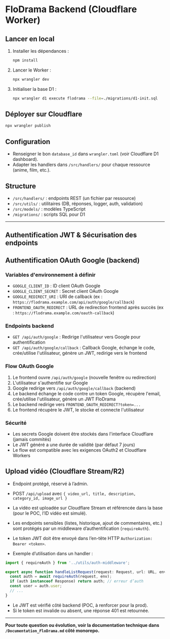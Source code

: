 # FloDrama Backend (Cloudflare Worker)

## Lancer en local

1. Installer les dépendances :
   ```bash
   npm install
   ```
2. Lancer le Worker :
   ```bash
   npx wrangler dev
   ```
3. Initialiser la base D1 :
   ```bash
   npx wrangler d1 execute flodrama --file=./migrations/d1-init.sql
   ```

## Déployer sur Cloudflare

```bash
npx wrangler publish
```

## Configuration
- Renseigner le bon `database_id` dans `wrangler.toml` (voir Cloudflare D1 dashboard).
- Adapter les handlers dans `/src/handlers/` pour chaque ressource (anime, film, etc.).

## Structure
- `/src/handlers/` : endpoints REST (un fichier par ressource)
- `/src/utils/` : utilitaires (DB, réponses, logger, auth, validation)
- `/src/models/` : modèles TypeScript
- `/migrations/` : scripts SQL pour D1

---

## Authentification JWT & Sécurisation des endpoints

## Authentification OAuth Google (backend)

### Variables d'environnement à définir
- `GOOGLE_CLIENT_ID` : ID client OAuth Google
- `GOOGLE_CLIENT_SECRET` : Secret client OAuth Google
- `GOOGLE_REDIRECT_URI` : URI de callback (ex : `https://flodrama.example.com/api/auth/google/callback`)
- `FRONTEND_OAUTH_REDIRECT` : URL de redirection frontend après succès (ex : `https://flodrama.example.com/oauth-callback`)

### Endpoints backend
- `GET /api/auth/google` : Redirige l'utilisateur vers Google pour authentification
- `GET /api/auth/google/callback` : Callback Google, échange le code, crée/utilise l'utilisateur, génère un JWT, redirige vers le frontend

### Flow OAuth Google
1. Le frontend ouvre `/api/auth/google` (nouvelle fenêtre ou redirection)
2. L'utilisateur s'authentifie sur Google
3. Google redirige vers `/api/auth/google/callback` (backend)
4. Le backend échange le code contre un token Google, récupère l'email, crée/utilise l'utilisateur, génère un JWT FloDrama
5. Le backend redirige vers `FRONTEND_OAUTH_REDIRECT?token=...`
6. Le frontend récupère le JWT, le stocke et connecte l'utilisateur

### Sécurité
- Les secrets Google doivent être stockés dans l'interface Cloudflare (jamais commités)
- Le JWT généré a une durée de validité (par défaut 7 jours)
- Le flow est compatible avec les exigences OAuth2 et Cloudflare Workers


## Upload vidéo (Cloudflare Stream/R2)
- Endpoint protégé, réservé à l’admin.
- POST `/api/upload` avec `{ video_url, title, description, category_id, image_url }`
- La vidéo est uploadée sur Cloudflare Stream et référencée dans la base (pour le POC, l’ID vidéo est simulé).


- Les endpoints sensibles (listes, historique, ajout de commentaires, etc.) sont protégés par un middleware d’authentification (`requireAuth`).
- Le token JWT doit être envoyé dans l’en-tête HTTP `Authorization: Bearer <token>`.
- Exemple d’utilisation dans un handler :

```typescript
import { requireAuth } from '../utils/auth-middleware';

export async function handleListRequest(request: Request, url: URL, env: any) {
  const auth = await requireAuth(request, env);
  if (auth instanceof Response) return auth; // erreur d’auth
  const user = auth.user;
  // ...
}
```

- Le JWT est vérifié côté backend (POC, à renforcer pour la prod).
- Si le token est invalide ou absent, une réponse 401 est retournée.

---

**Pour toute question ou évolution, voir la documentation technique dans `/Documentation_FloDrama.md` côté monorepo.**
